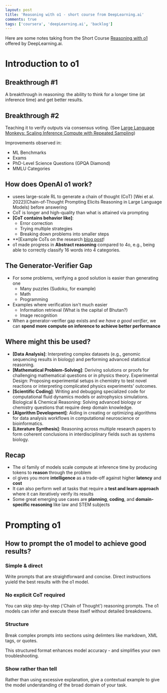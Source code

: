```yaml
---
layout: post
title: 'Reasoning with o1 - short course from DeepLearning.ai'
comments: true
tags: ['coursera', 'deepLearning.ai', 'backlog']
---
```


Here are some notes taking from the Short Course [Reasoning with o1](https://www.deeplearning.ai/short-courses/reasoning-with-o1/) offered by DeepLearning.ai.

<!--more-->

# Introduction to o1

## Breakthrough \#1

A breakthrough in reasoning: the ability to think for a longer time (at inference time) and get better results.

## Breakthrough \#2

Teaching it to verify outputs via consensus voting. (See [Large Language Monkeys: Scaling Inference Compute with Repeated Sampling](https://arxiv.org/abs/2407.21787))

Improvements observed in:
- ML Benchmarks
- Exams
- PhD-Level Science Questions (GPQA Diamond)
- MMLU Categories

## How does OpenAI o1 work?
- usees large-scale RL to generate a chain of thought (CoT) [Wei et al. 2022](Chain-of-Thought Prompting Elicits Reasoning in Large Language Models) before answering
- CoT is longer and high-quality than what is attained via prompting
- **[CoT contains behavior like]**:
	- Error correction
	- Trying multiple strategies
	- Breaking down problems into smaller steps
- **[Example CoTs on the research [blog post](https]**://openai.com/index/learning-to-reason-with-llms/)!
- o1 made progress in **Abstract reasoning** compared to 4o, e.g., being able to correctly classify 16 words into 4 categories.

## The Generator-Verifier Gap
- For some problems, verifying a good solution is easier than generating one
	- Many puzzles (Sudoku, for example)
	- Math
	- Programming
- Examples where verification isn't much easier
	- Information retrieval (What is the capital of Bhutan?)
	- Image recognition
- When a generator-verifier gap exists and *we have a good verifier*, we can **spend more compute on inference to achieve better performance**

## Where might this be used?

- **[Data Analysis]**: Interpreting complex datasets (e.g., genomic sequencing results in biology) and performing advanced statistical reasoning.
- **[Mathematical Problem-Solving]**: Deriving solutions or proofs for challenging mathematical questions or in physics theory.
Experimental Design: Proposing experimental setups in chemistry to test novel reactions or interpreting complicated physics experiments' outcomes.
- **[Scientific Coding]**: Writing and debugging specialized code for computational fluid dynamics models or astrophysics simulations.
Biological & Chemical Reasoning: Solving advanced biology or chemistry questions that require deep domain knowledge.
- **[Algorithm Development]**: Aiding in creating or optimizing algorithms for data analysis workflows in computational neuroscience or bioinformatics.
- **[Literature Synthesis]**: Reasoning across multiple research papers to form coherent conclusions in interdisciplinary fields such as systems biology.

## Recap

- The ol family of models scale compute at inference time by producing tokens to **reason** through the problem
- ol gives you more **intelligence** as a trade-off against higher **latency** and **cost**
- It can also perform well at tasks that require a **test and learn approach** where it can iteratively verify its results
- Some great emerging use cases are **planning**, **coding**, and **domain-specific reasoning** like law and STEM subjects

# Prompting o1

## How to prompt the o1 model to achieve good results?

### Simple & direct
Write prompts that are straightforward and concise. Direct instructions yuield the best results with the o1 model.

### No explicit CoT required
You can skip step-by-step ('Chain of Thought') reasoning prompts. The o1 models can infer and execute these itself without detailed breakdowns.

### Structure

Break complex prompts into sections using delimters like markdown, XML tags, or quotes.

This structured format enhances model accuracy - and simplifies your own troubleshooting.

### Show rather than tell

Rather than using excessive explanation, give a contextual example to give the model understanding of the broad domain of your task.

<!-- # Planning with o1

## Architecture

Scenario: a task that requires multi-step logic

# Coding with o1

https://onecompiler.com/react -->



